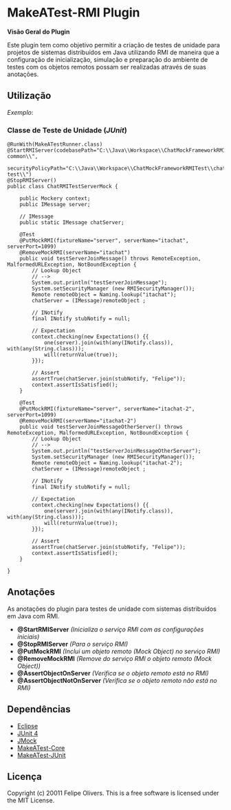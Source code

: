 ﻿MakeATest-RMI Plugin
====================
**Visão Geral do Plugin**

Este plugin tem como objetivo permitir a criação de testes de unidade para projetos de sistemas distribuídos em Java utilizando RMI de maneira que a configuração de inicialização, simulação e preparação do ambiente de testes com os objetos remotos possam ser realizadas através de suas anotações.

Utilização
----------

*Exemplo*:


### Classe de Teste de Unidade (*JUnit*)

	@RunWith(MakeATestRunner.class)
	@StartRMIServer(codebasePath="C:\\Java\\Workspace\\ChatMockFrameworkRMITest\\chat-common\\",
					securityPolicyPath="C:\\Java\\Workspace\\ChatMockFrameworkRMITest\\chat-test\\")
	@StopRMIServer()				
	public class ChatRMITestServerMock {
		
		public Mockery context;	
		public IMessage server;
		
		// IMessage
		public static IMessage chatServer;
			
	    @Test
	    @PutMockRMI(fixtureName="server", serverName="itachat", serverPort=1099)
	    @RemoveMockRMI(serverName="itachat")
		public void testServerJoinMessage() throws RemoteException, MalformedURLException, NotBoundException {
			// Lookup Object
			// -->	   
	    	System.out.println("testServerJoinMessage");
			System.setSecurityManager (new RMISecurityManager());
			Remote remoteObject = Naming.lookup("itachat");
			chatServer = (IMessage)remoteObject ;
	    	
	    	// INotify
	    	final INotify stubNotify = null;
	    	
	    	// Expectation
	        context.checking(new Expectations() {{
	        	one(server).join(with(any(INotify.class)), with(any(String.class)));
	        	will(returnValue(true));
	        }});
	               
	        // Assert
	        assertTrue(chatServer.join(stubNotify, "Felipe"));
	        context.assertIsSatisfied();
		}
	    
	    @Test
	    @PutMockRMI(fixtureName="server", serverName="itachat-2", serverPort=1099)
	    @RemoveMockRMI(serverName="itachat-2")
		public void testServerJoinMessageOtherServer() throws RemoteException, MalformedURLException, NotBoundException {
			// Lookup Object
			// -->
	    	System.out.println("testServerJoinMessageOtherServer");
			System.setSecurityManager (new RMISecurityManager());
			Remote remoteObject = Naming.lookup("itachat-2");
			chatServer = (IMessage)remoteObject ;
	    	
	    	// INotify
	    	final INotify stubNotify = null;
	    	
	    	// Expectation
	        context.checking(new Expectations() {{
	        	one(server).join(with(any(INotify.class)), with(any(String.class)));
	        	will(returnValue(true));
	        }});
	               
	        // Assert
	        assertTrue(chatServer.join(stubNotify, "Felipe"));
	        context.assertIsSatisfied();
		}
	    
	}


Anotações
---------

As anotações do plugin para testes de unidade com sistemas distribuídos em Java com RMI.


*   **@StartRMIServer**
*(Inicializa o serviço RMI com as configurações iniciais)*
*   **@StopRMIServer**
*(Para o serviço RMI)*
*   **@PutMockRMI**
*(Inclui um objeto remoto (Mock Object) no serviço RMI)*
*   **@RemoveMockRMI**
*(Remove do serviço RMI o objeto remoto (Mock Object))*
*   **@AssertObjectOnServer**
*(Verifica se o objeto remoto está no RMI)*
*   **@AssertObjectNotOnServer**
*(Verifica se o objeto remoto não está no RMI)*


Dependências
------------

*   [Eclipse](http://www.eclipse.org/)
*   [JUnit 4](https://github.com/KentBeck/junit)
*   [JMock](http://www.jmock.org/)
*   [MakeATest-Core](https://github.com/marcusfloriano/makeatest-core)
*   [MakeATest-JUnit](https://github.com/marcusfloriano/makeatest-junit)


Licença
-------

Copyright (c) 20011 Felipe Olivers. This is a free software is licensed under the MIT License.